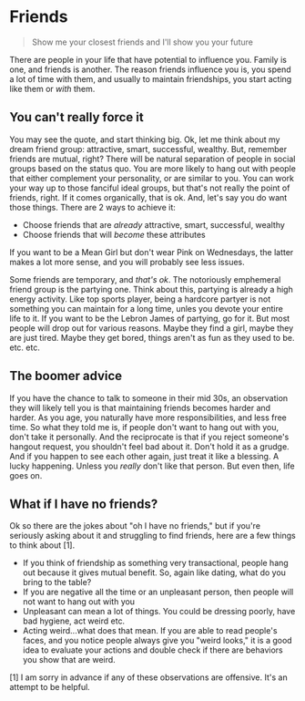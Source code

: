 # Friends

> Show me your closest friends and I'll show you your future

There are people in your life that have potential to influence you. Family is one, and friends is another.
The reason friends influence you is, you spend a lot of time with them, and usually to maintain friendships, you start acting like them or _with_ them.

## You can't really force it

You may see the quote, and start thinking big. Ok, let me think about my dream friend group: attractive, smart, successful, wealthy. 
But, remember friends are mutual, right? There will be natural separation of people in social groups based on the status quo.
You are more likely to hang out with people that either complement your personality, or are similar to you.
You can work your way up to those fanciful ideal groups, but that's not really the point of friends, right.
If it comes organically, that is ok.
And, let's say you do want those things. There are 2 ways to achieve it:
- Choose friends that are _already_ attractive, smart, successful, wealthy
- Choose friends that will _become_ these attributes

If you want to be a Mean Girl but don't wear Pink on Wednesdays, the latter makes a lot more sense, and you will probably see less issues.

Some friends are temporary, and _that's ok_. The notoriously emphemeral friend group is the partying one.
Think about this, partying is already a high energy activity. Like top sports player, being a hardcore partyer is not something you can maintain for a long time, unles you devote your entire life to it. If you want to be the Lebron James of partying, go for it. But most people will drop out for various reasons. Maybe they find a girl, maybe they are just tired. Maybe they get bored, things aren't as fun as they used to be. etc. etc.

## The boomer advice

If you have the chance to talk to someone in their mid 30s, an observation they will likely tell you is that maintaining friends becomes harder and harder. As you age, you naturally have more responsibilities, and less free time.
So what they told me is, if people don't want to hang out with you, don't take it personally. And the reciprocate is that if you reject someone's hangout request, you shouldn't feel bad about it. Don't hold it as a grudge. 
And if you happen to see each other again, just treat it like a blessing. A lucky happening. 
Unless you _really_ don't like that person. But even then, life goes on.

## What if I have no friends?

Ok so there are the jokes about "oh I have no friends," but if you're seriously asking about it and struggling to find friends, here are a few things to think about [1].

- If you think of friendship as something very transactional, people hang out because it gives mutual benefit. So, again like dating, what do you bring to the table?
- If you are negative all the time or an unpleasant person, then people will not want to hang out with you
- Unpleasant can mean a lot of things. You could be dressing poorly, have bad hygiene, act weird etc.
- Acting weird...what does that mean. If you are able to read people's faces, and you notice people always give you "weird looks," it is a good idea to evaluate your actions and double check if there are behaviors you show that are weird.

[1] I am sorry in advance if any of these observations are offensive. It's an attempt to be helpful.